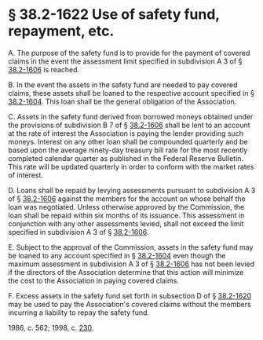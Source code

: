 # § 38.2-1622 Use of safety fund, repayment, etc.

<p>A. The purpose of the safety fund is to provide for the payment of covered claims in the event the assessment limit specified in subdivision A 3 of § <a href='http://law.lis.virginia.gov/vacode/38.2-1606/'>38.2-1606</a> is reached.</p><p>B. In the event the assets in the safety fund are needed to pay covered claims, these assets shall be loaned to the respective account specified in § <a href='http://law.lis.virginia.gov/vacode/38.2-1604/'>38.2-1604</a>. This loan shall be the general obligation of the Association.</p><p>C. Assets in the safety fund derived from borrowed moneys obtained under the provisions of subdivision B 7 of § <a href='http://law.lis.virginia.gov/vacode/38.2-1606/'>38.2-1606</a> shall be lent to an account at the rate of interest the Association is paying the lender providing such moneys. Interest on any other loan shall be compounded quarterly and be based upon the average ninety-day treasury bill rate for the most recently completed calendar quarter as published in the Federal Reserve Bulletin. This rate will be updated quarterly in order to conform with the market rates of interest.</p><p>D. Loans shall be repaid by levying assessments pursuant to subdivision A 3 of § <a href='http://law.lis.virginia.gov/vacode/38.2-1606/'>38.2-1606</a> against the members for the account on whose behalf the loan was negotiated. Unless otherwise approved by the Commission, the loan shall be repaid within six months of its issuance. This assessment in conjunction with any other assessments levied, shall not exceed the limit specified in subdivision A 3 of § <a href='http://law.lis.virginia.gov/vacode/38.2-1606/'>38.2-1606</a>.</p><p>E. Subject to the approval of the Commission, assets in the safety fund may be loaned to any account specified in § <a href='http://law.lis.virginia.gov/vacode/38.2-1604/'>38.2-1604</a> even though the maximum assessment in subdivision A 3 of § <a href='http://law.lis.virginia.gov/vacode/38.2-1606/'>38.2-1606</a> has not been levied if the directors of the Association determine that this action will minimize the cost to the Association in paying covered claims.</p><p>F. Excess assets in the safety fund set forth in subsection D of § <a href='http://law.lis.virginia.gov/vacode/38.2-1620/'>38.2-1620</a> may be used to pay the Association's covered claims without the members incurring a liability to repay the safety fund.</p><p>1986, c. 562; 1998, c. <a href='http://lis.virginia.gov/cgi-bin/legp604.exe?981+ful+CHAP0230'>230</a>.</p>